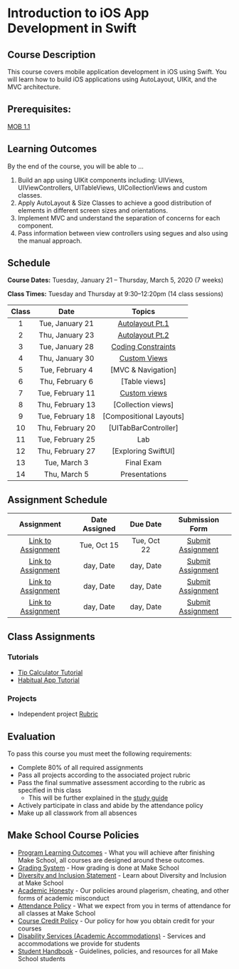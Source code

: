 # Introduction to iOS App Development in Swift

## Course Description

This course covers mobile application development in iOS using Swift. You will learn how to build iOS applications using AutoLayout, UIKit, and the MVC architecture.

## Prerequisites:

[MOB 1.1](https://github.com/Make-School-Courses/MOB-1.1-Introduction-to-Swift)

## Learning Outcomes

By the end of the course, you will be able to ...

1. Build an app using UIKit components including: UIViews, UIViewControllers, UITableViews, UICollectionViews and custom classes.
1.  Apply AutoLayout & Size Classes to achieve a good distribution of elements in different screen sizes and orientations.
1. Implement MVC and understand the separation of concerns for each component.
1. Pass information between view controllers using segues and also using the manual approach.

## Schedule

**Course Dates:** Tuesday, January 21 – Thursday, March 5, 2020 (7 weeks)

**Class Times:** Tuesday and Thursday at 9:30–12:20pm (14 class sessions)

| Class |          Date          |                 Topics                  |
|:-----:|:----------------------:|:---------------------------------------:|
|  1 |  Tue, January 21               | [Autolayout Pt.1]                  |
|  2 |  Thu, January 23               | [Autolayout Pt.2]                  |
|  3 |  Tue, January 28               | [Coding Constraints]               |
|  4 |  Thu, January 30               | [Custom Views]                      |
|  5 |  Tue, February 4               | [MVC & Navigation]                 |
|  6 |  Thu, February 6               | [Table views]                      |
|  7 |  Tue, February 11              | [Custom views]                     |
|  8 |  Thu, February 13              | [Collection views]                 |
|  9 |  Tue, February 18              | [Compositional Layouts]            |
| 10 |  Thu, February 20              | [UITabBarController]               |  
| 11 |  Tue, February 25              | Lab                                |
| 12 |  Thu, February 27              | [Exploring SwiftUI]                |
| 13 |  Tue, March 3                  | Final Exam                         |
| 14 |  Thu, March 5                  | Presentations                      |

[Autolayout Pt.1]: Lessons/01-Autolayout/README.md
[Autolayout Pt.2]: Lessons/02-AutoLayout/README.md
[Coding Constraints]: Lessons/03-CodingConstraints/README.md
[Custom Views]: Lessons/04-CustomViews/README.md
[Lesson 5]: Lessons/Lesson5.md
[Lesson 6]: Lessons/Lesson6.md
[Lesson 7]: Lessons/Lesson7.md
[Lesson 8]: Lessons/Lesson8.md
[Lesson 9]: Lessons/Lesson9.md
[Lesson 10]: Lessons/Lesson10.md
[Lesson 11]: Lessons/Lesson11.md
[Lesson 12]: Lessons/Lesson12.md
[Lesson 13]: Lessons/Lesson13.md
[Lesson 14]: Lessons/Lesson14.md

## Assignment Schedule

|                        Assignment                         | Date Assigned |   Due Date   |            Submission Form           |
|:---------------------------------------------------------:|:-------------:|:------------:|:------------------------------------:|
| [Link to Assignment](makeschool.com)                      |  Tue, Oct 15  |  Tue, Oct 22 | [Submit Assignment](makeschool.com)  |
| [Link to Assignment](makeschool.com)                      |  day, Date    |  day, Date   | [Submit Assignment](makeschool.com)  |
| [Link to Assignment](makeschool.com)                      |  day, Date    |  day, Date   | [Submit Assignment](makeschool.com)  |
| [Link to Assignment](makeschool.com)                      |  day, Date    |  day, Date   | [Submit Assignment](makeschool.com)  |

## Class Assignments

### Tutorials

- [Tip Calculator Tutorial](https://www.makeschool.com/online-courses/tutorials/build-a-tip-calculator-in-swift-4/intro-tip-calculator)
- [Habitual App Tutorial](https://www.makeschool.com/academy/track/habitual-tutorial---swift-4)

### Projects

- Independent project [Rubric](https://docs.google.com/document/d/14P-nohwJyNKHXxn-sRF6IMZJMpH5RLRJ3wdooIeKOrs/edit?usp=sharing)

## Evaluation

To pass this course you must meet the following requirements:

- Complete 80% of all required assignments
- Pass all projects according to the associated project rubric
- Pass the final summative assessment according to the rubric as specified in this class
    - This will be further explained in the [study guide](ADD_STUDY_GUIDE_LNK)
- Actively participate in class and abide by the attendance policy
- Make up all classwork from all absences

## Make School Course Policies

- [Program Learning Outcomes](https://make.sc/program-learning-outcomes) - What you will achieve after finishing Make School, all courses are designed around these outcomes.
- [Grading System](https://make.sc/grading-system) - How grading is done at Make School
- [Diversity and Inclusion Statement](https://make.sc/diversity-and-inclusion-statement) - Learn about Diversity and Inclusion at Make School
- [Academic Honesty](https://make.sc/academic-honesty-policy) - Our policies around plagerism, cheating, and other forms of academic misconduct
- [Attendance Policy](https://make.sc/attendance-policy) - What we expect from you in terms of attendance for all classes at Make School
- [Course Credit Policy](https://make.sc/course-credit-policy) - Our policy for how you obtain credit for your courses
- [Disability Services (Academic Accommodations)](https://make.sc/disability-services) - Services and accommodations we provide for students
- [Student Handbook](https://make.sc/student-handbook) - Guidelines, policies, and resources for all Make School students
